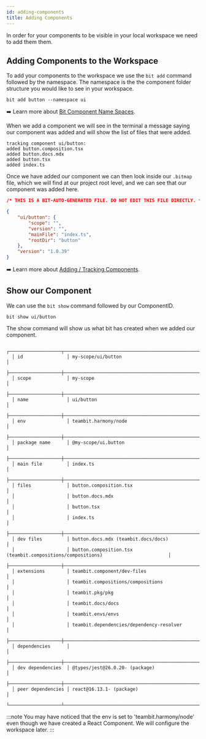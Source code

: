 ```yaml
---
id: adding-components
title: Adding Components
---
```


In order for your components to be visible in your local workspace we need to add them them.

## Adding Components to the Workspace

To add your components to the workspace we use the `bit add` command followed by the namespace. The namespace is the the component folder structure you would like to see in your workspace.

```shell
bit add button --namespace ui
```

:arrow_right: Learn more about [Bit Component Name Spaces](/building-with-bit/components/tracking#add-a-namespace).

When we add a component we will see in the terminal a message saying our component was added and will show the list of files that were added.

```shell
tracking component ui/button:
added button.composition.tsx
added button.docs.mdx
added button.tsx
added index.ts
```

Once we have added our component we can then look inside our `.bitmap` file, which we will find at our project root level, and we can see that our component was added here.

```json
/* THIS IS A BIT-AUTO-GENERATED FILE. DO NOT EDIT THIS FILE DIRECTLY. */

{
    "ui/button": {
        "scope": "",
        "version": "",
        "mainFile": "index.ts",
        "rootDir": "button"
    },
    "version": "1.0.39"
}
```

:arrow_right: Learn more about [Adding / Tracking Components](/building-with-bit/components/tracking).

## Show our Component

We can use the `bit show` command followed by our ComponentID.

```shell
bit show ui/button
```

The show command will show us what bit has created when we added our component.

```shell
  ┌───────────────────┬───────────────────────────────────────────────────────────────────────────────────┐
  │ id                │ my-scope/ui/button                                                                │
  ├───────────────────┼───────────────────────────────────────────────────────────────────────────────────┤
  │ scope             │ my-scope                                                                          │
  ├───────────────────┼───────────────────────────────────────────────────────────────────────────────────┤
  │ name              │ ui/button                                                                         │
  ├───────────────────┼───────────────────────────────────────────────────────────────────────────────────┤
  │ env               │ teambit.harmony/node                                                              │
  ├───────────────────┼───────────────────────────────────────────────────────────────────────────────────┤
  │ package name      │ @my-scope/ui.button                                                               │
  ├───────────────────┼───────────────────────────────────────────────────────────────────────────────────┤
  │ main file         │ index.ts                                                                          │
  ├───────────────────┼───────────────────────────────────────────────────────────────────────────────────┤
  │ files             │ button.composition.tsx                                                            │
  │                   │ button.docs.mdx                                                                   │
  │                   │ button.tsx                                                                        │
  │                   │ index.ts                                                                          │
  ├───────────────────┼───────────────────────────────────────────────────────────────────────────────────┤
  │ dev files         │ button.docs.mdx (teambit.docs/docs)                                               │
  │                   │ button.composition.tsx (teambit.compositions/compositions)                        │
  ├───────────────────┼───────────────────────────────────────────────────────────────────────────────────┤
  │ extensions        │ teambit.component/dev-files                                                       │
  │                   │ teambit.compositions/compositions                                                 │
  │                   │ teambit.pkg/pkg                                                                   │
  │                   │ teambit.docs/docs                                                                 │
  │                   │ teambit.envs/envs                                                                 │
  │                   │ teambit.dependencies/dependency-resolver                                          │
  ├───────────────────┼───────────────────────────────────────────────────────────────────────────────────┤
  │ dependencies      │                                                                                   │
  ├───────────────────┼───────────────────────────────────────────────────────────────────────────────────┤
  │ dev dependencies  │ @types/jest@26.0.20- (package)                                                    │
  ├───────────────────┼───────────────────────────────────────────────────────────────────────────────────┤
  │ peer dependencies │ react@16.13.1- (package)                                                          │
  └───────────────────┴───────────────────────────────────────────────────────────────────────────────────┘
  ```

:::note
You may have noticed that the env is set to 'teambit.harmony/node' even though we have created a React Component. We will configure the workspace later.
:::

